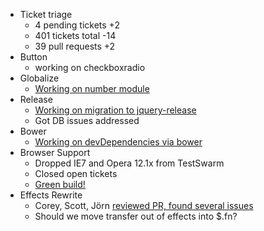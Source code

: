 * Ticket triage
  * 4 pending tickets +2
  * 401 tickets total -14
  * 39 pull requests +2
* Button
  * working on checkboxradio
* Globalize
  * [Working on number module](https://github.com/jquery/globalize/issues/200)
* Release
  * [Working on migration to jquery-release](https://github.com/jquery/jquery-ui/pull/1203)
  * Got DB issues addressed
* Bower
  * [Working on devDependencies via bower](https://github.com/jquery/jquery-ui/pull/1201)
* Browser Support
  * Dropped IE7 and Opera 12.1x from TestSwarm
  * Closed open tickets
  * [Green build!](http://swarm.jquery.org/job/2579)
* Effects Rewrite
  * Corey, Scott, Jörn [reviewed PR, found several issues](https://github.com/jquery/jquery-ui/pull/1017)
  * Should we move transfer out of effects into $.fn?
